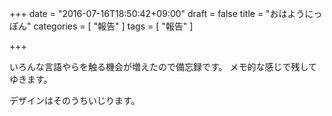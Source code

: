 +++
date = "2016-07-16T18:50:42+09:00"
draft = false
title = "おはようにっぽん"
categories = [ "報告" ]
tags = [ "報告" ]

+++

いろんな言語やらを触る機会が増えたので備忘録です。
メモ的な感じで残してゆきます。

デザインはそのうちいじります。
